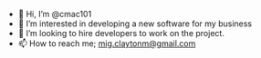 - 👋 Hi, I’m @cmac101
- 👀 I’m interested in developing a new software for my business 
- 💞️ I’m looking to hire developers to work on the project.
- 📫 How to reach me; mig.claytonm@gmail.com

<!---
cmac101/cmac101 is a ✨ special ✨ repository because its `README.md` (this file) appears on your GitHub profile.
You can click the Preview link to take a look at your changes.
--->
